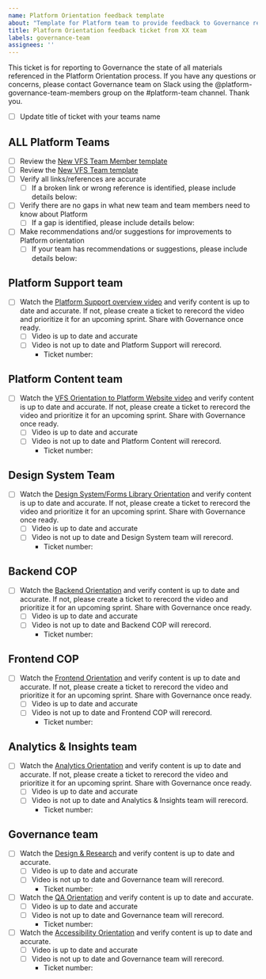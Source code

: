 ```yaml
---
name: Platform Orientation feedback template
about: "Template for Platform team to provide feedback to Governance re: Platform Orientation"
title: Platform Orientation feedback ticket from XX team
labels: governance-team
assignees: ''
---
```


This ticket is for reporting to Governance the state of all materials referenced in the Platform Orientation process. If you have any questions or concerns, please contact Governance team on Slack using the @platform-governance-team-members group on the #platform-team channel. Thank you. 

- [ ] Update title of ticket with your teams name

## ALL Platform Teams
- [ ] Review the [New VFS Team Member template](https://github.com/department-of-veterans-affairs/va.gov-team/edit/master/.github/ISSUE_TEMPLATE/orientation-feedback.md)
- [ ] Review the [New VFS Team template](https://github.com/department-of-veterans-affairs/va.gov-team/issues/new?assignees=&labels=platform-orientation%2C+new-vfs-team%2C+platform-tech-team-support&projects=&template=new-vfs-team.md&title=New+VFS+Team+%5BInsert+team+name+here%5D)
- [ ] Verify all links/references are accurate
   - [ ] If a broken link or wrong reference is identified, please include details below:
- [ ] Verify there are no gaps in what new team and team members need to know about Platform
   - [ ] If a gap is identified, please include details below:
- [ ] Make recommendations and/or suggestions for improvements to Platform orientation
   - [ ] If your team has recommendations or suggestions, please include details below:

## Platform Support team
- [ ] Watch the [Platform Support overview video](https://www.youtube.com/watch?v=iwIQU4XepNQ) and verify content is up to date and accurate. If not, please create a ticket to rerecord the video and prioritize it for an upcoming sprint. Share with Governance once ready.
   - [ ] Video is up to date and accurate
   - [ ] Video is not up to date and Platform Support will rerecord.
     - Ticket number:

## Platform Content team
- [ ] Watch the [VFS Orientation to Platform Website video](https://www.youtube.com/watch?v=yzl6nyLmqkA) and verify content is up to date and accurate. If not, please create a ticket to rerecord the video and prioritize it for an upcoming sprint. Share with Governance once ready.
   - [ ] Video is up to date and accurate
   - [ ] Video is not up to date and Platform Content will rerecord.
     - Ticket number:
        
## Design System Team
- [ ] Watch the [Design System/Forms Library Orientation](https://depo-platform-documentation.scrollhelp.site/getting-started/calendly-orientation-sessions#OrientationSessions-DesignSystem/FormsLibraryOrientation) and verify content is up to date and accurate. If not, please create a ticket to rerecord the video and prioritize it for an upcoming sprint. Share with Governance once ready.
   - [ ] Video is up to date and accurate
   - [ ] Video is not up to date and Design System team will rerecord.
     - Ticket number:

## Backend COP
- [ ] Watch the [Backend Orientation](https://depo-platform-documentation.scrollhelp.site/getting-started/calendly-orientation-sessions#OrientationSessions-Back-endOrientation) and verify content is up to date and accurate. If not, please create a ticket to rerecord the video and prioritize it for an upcoming sprint. Share with Governance once ready.
   - [ ] Video is up to date and accurate
   - [ ] Video is not up to date and Backend COP will rerecord.
     - Ticket number:

## Frontend COP
- [ ] Watch the [Frontend Orientation](https://depo-platform-documentation.scrollhelp.site/getting-started/calendly-orientation-sessions#OrientationSessions-Front-endOrientation) and verify content is up to date and accurate. If not, please create a ticket to rerecord the video and prioritize it for an upcoming sprint. Share with Governance once ready.
   - [ ] Video is up to date and accurate
   - [ ] Video is not up to date and Frontend COP will rerecord.
     - Ticket number:

## Analytics & Insights team
- [ ] Watch the [Analytics Orientation](https://depo-platform-documentation.scrollhelp.site/getting-started/calendly-orientation-sessions#OrientationSessions-AnalyticsOrientation) and verify content is up to date and accurate. If not, please create a ticket to rerecord the video and prioritize it for an upcoming sprint. Share with Governance once ready.
   - [ ] Video is up to date and accurate
   - [ ] Video is not up to date and Analytics & Insights team will rerecord.
     - Ticket number:

## Governance team
- [ ] Watch the [Design & Research](https://depo-platform-documentation.scrollhelp.site/getting-started/calendly-orientation-sessions#OrientationSessions-Design&ResearchOrientation) and verify content is up to date and accurate. 
   - [ ] Video is up to date and accurate
   - [ ] Video is not up to date and Governance team will rerecord.
     - Ticket number:
- [ ] Watch the [QA Orientation](https://depo-platform-documentation.scrollhelp.site/getting-started/calendly-orientation-sessions#OrientationSessions-QAOrientation) and verify content is up to date and accurate.
   - [ ] Video is up to date and accurate
   - [ ] Video is not up to date and Governance team will rerecord.
     - Ticket number:
- [ ] Watch the [Accessibility Orientation](https://depo-platform-documentation.scrollhelp.site/getting-started/calendly-orientation-sessions#OrientationSessions-AccessibilityOrientation) and verify content is up to date and accurate. 
   - [ ] Video is up to date and accurate
   - [ ] Video is not up to date and Governance team will rerecord.
     - Ticket number:
